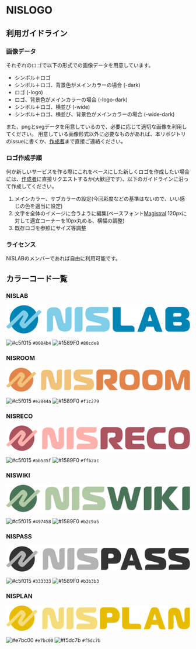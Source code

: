 # NISLOGO

## 利用ガイドライン

### 画像データ

それぞれのロゴで以下の形式での画像データを用意しています。

- シンボル＋ロゴ
- シンボル＋ロゴ、背景色がメインカラーの場合 (-dark)
- ロゴ (-logo)
- ロゴ、背景色がメインカラーの場合 (-logo-dark)
- シンボル＋ロゴ、横並び (-wide)
- シンボル＋ロゴ、横並び、背景色がメインカラーの場合 (-wide-dark)

また、pngとsvgデータを用意しているので、必要に応じて適切な画像を利用してください。
用意している画像形式以外に必要なものがあれば、本リポジトリのissueに書くか、[作成者](https://github.com/nkthkr)まで直接ご連絡ください。

### ロゴ作成手順
何か新しいサービスを作る際にこれをベースにした新しくロゴを作成したい場合には、[作成者](https://github.com/nkthkr)に直接リクエストするか(大歓迎です)、以下のガイドラインに沿って作成してください。
1. メインカラー、サブカラーの設定(今回彩度などの基準はないので、いい感じの色を適当に設定)
2. 文字を全体のイメージに合うように編集(ベースフォント[Magistral](https://fonts.adobe.com/fonts/magistral) 120pxに対して適宜コーナーを10px丸める、横幅の調整)
3. 既存ロゴを参照にサイズ等調整

### ライセンス
NISLABのメンバーであれば自由に利用可能です。

## カラーコード一覧

### NISLAB

![NISLAB](svg/nislab/nislab-wide.svg)

![#c5f015](https://via.placeholder.com/10/0084b4/000000?text=+) `#0084b4`
![#1589F0](https://via.placeholder.com/10/80cde8/000000?text=+) `#80cde8`

### NISROOM

![NISROOM](svg/nisroom/nisroom-wide.svg)

![#c5f015](https://via.placeholder.com/10/e2844a/000000?text=+) `#e2844a`
![#1589F0](https://via.placeholder.com/10/f1c279/000000?text=+) `#f1c279`

### NISRECO

![NISRECO](svg/nisreco/nisreco-wide.svg)

![#c5f015](https://via.placeholder.com/10/ab535f/000000?text=+) `#ab535f`
![#1589F0](https://via.placeholder.com/10/ffb2ac/000000?text=+) `#ffb2ac`

### NISWIKI

![NISWIKI](svg/niswiki/niswiki-wide.svg)

![#c5f015](https://via.placeholder.com/10/497458/000000?text=+) `#497458`
![#1589F0](https://via.placeholder.com/10/b2c9a5/000000?text=+) `#b2c9a5`

### NISPASS

![NISPASS](svg/nispass/nispass-wide.svg)

![#c5f015](https://via.placeholder.com/10/333333/000000?text=+) `#333333`
![#1589F0](https://via.placeholder.com/10/b3b3b3/000000?text=+) `#b3b3b3`

### NISPLAN

![NISPLAN](svg/nisplan/nisplan-wide.svg)

![#e7bc00](https://via.placeholder.com/10/e7bc00/000000?text=+) `#e7bc00`
![#f5dc7b](https://via.placeholder.com/10/f5dc7b/000000?text=+) `#f5dc7b`
